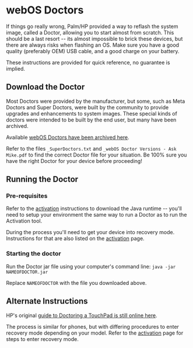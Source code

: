 # webOS Doctors

If things go really wrong, Palm/HP provided a way to reflash the system image, called a Doctor, allowing you to start almost from scratch. This should be a last resort -- its almost impossible to brick these devices, but there are always risks when flashing an OS. Make sure you have a good quality (preferably OEM) USB cable, and a good charge on your battery.

These instructions are provided for quick reference, no guarantee is implied.

## Download the Doctor

Most Doctors were provided by the manufacturer, but some, such as Meta Doctors and Super Doctors, were built by the community to provide upgrades and enhancements to system images. These special kinds of doctors were intended to be built by the end user, but many have been archived.

Available <a href="https://1drv.ms/u/s!Av5IQUxnr8DUjsN2Ow18-R-oOlAiWg?e=nYMMw7">webOS Doctors have been archived here</a>.

Refer to the files `_SuperDoctors.txt` and `_webOS Doctor Versions - Ask Mike.pdf` to find the correct Doctor file for your situation. Be 100% sure you have the right Doctor for your device before proceeding!

## Running the Doctor

### Pre-requisites

Refer to the [activation](activate.md) instructions to download the Java runtime -- you'll need to setup your environment the same way to run a Doctor as to run the Activation tool.

During the process you'll need to get your device into recovery mode. Instructions for that are also listed on the [activation](activate.md) page.

### Starting the doctor

Run the Doctor jar file using your computer's command line: `java -jar NAMEOFDOCTOR.jar`

Replace `NAMEOFDOCTOR` with the file you downloaded above.

## Alternate Instructions

HP's original <a href="https://h30434.www3.hp.com/t5/Tablets-and-Mobile-Devices-Archive-Read-Only/How-to-use-the-webOS-Doctor-on-the-TouchPad/td-p/2186473" target="_blank">guide to Doctoring a TouchPad is still online here</a>.

The process is similar for phones, but with differing procedures to enter recovery mode depending on your model. Refer to the [activation](activate.md) page for steps to enter recovery mode.